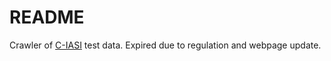 # README

Crawler of [C-IASI](https://ciasi.org.cn) test data. Expired due to regulation and webpage update.
